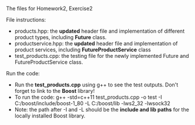 The files for Homework2, Exercise2

File instructions:

- products.hpp: the **updated** header file and implementation of different product types, including **Future** class.
- productservice.hpp: the **updated** header file and implementation of product services, including **FutureProductService** class
- test_products.cpp: the testing file for the newly implemented Future and FutureProductService class.

Run the code:

- Run the **test_products.cpp** using g++ to see the test outputs. Don't forget to link to the **Boost** library!
- To run the code: g++ -std=c++11 test_products.cpp -o test -I C:/boost/include/boost-1_80 -L C:/boost/lib -lws2_32 -lwsock32
- Note: the path after -I and -L should be the **include and lib paths** for the locally installed Boost library. 
